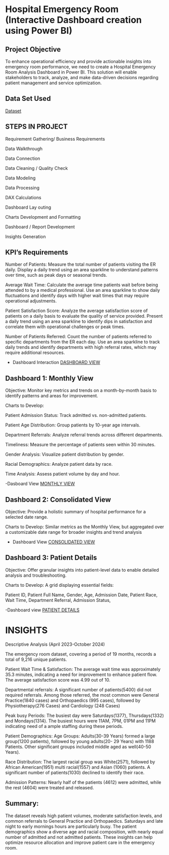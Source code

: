 # Hospital Emergency Room (Interactive Dashboard creation using Power BI)
## Project Objective
To enhance operational efficiency and provide actionable insights into emergency room performance, we need to create a Hospital Emergency Room Analysis Dashboard in Power BI. This solution will enable stakeholders to track, analyze, and make data-driven decisions regarding patient management and service optimization.
## Data Set Used
<a href= "https://github.com/Dhrisya94/Power-BI-Project/blob/799e693bd641e7352fe3e29081f623453c3216c8/Hospital%20ER_Data.csv"> Dataset</a>

## STEPS IN PROJECT
Requirement Gathering/ Business Requirements

Data Walkthrough

Data Connection

Data Cleaning / Quality Check

Data Modeling

Data Processing

DAX Calculations

Dashboard Lay outing

Charts Development and Formatting

Dashboard / Report Development

Insights Generation


## KPI’s Requirements

Number of Patients:
Measure the total number of patients visiting the ER daily.
Display a daily trend using an area sparkline to understand patterns over time, such as peak days or seasonal trends.

Average Wait Time:
Calculate the average time patients wait before being attended to by a medical professional.
Use an area sparkline to show daily fluctuations and identify days with higher wait times that may require operational adjustments.

Patient Satisfaction Score:
Analyze the average satisfaction score of patients on a daily basis to evaluate the quality of service provided.
Present a daily trend using an area sparkline to identify dips in satisfaction and correlate them with operational challenges or peak times.

Number of Patients Referred:
Count the number of patients referred to specific departments from the ER each day.
Use an area sparkline to track daily trends and identify departments with high referral rates, which may require additional resources.

- Dashboard Interaction <a href= "https://github.com/Dhrisya94/Power-BI-Project/blob/main/Hospital%20emergency%20room.pbix">DASHBOARD VIEW</a>

## Dashboard 1: Monthly View 
Objective: Monitor key metrics and trends on a month-by-month basis to identify patterns and areas for improvement.

Charts to Develop:

Patient Admission Status: Track admitted vs. non-admitted patients.

Patient Age Distribution: Group patients by 10-year age intervals.

Department Referrals: Analyze referral trends across different departments.

Timeliness: Measure the percentage of patients seen within 30 minutes.

Gender Analysis: Visualize patient distribution by gender.

Racial Demographics: Analyze patient data by race.

Time Analysis: Assess patient volume by day and hour.

-Dasboard View <a href="https://github.com/Dhrisya94/Power-BI-Project/blob/main/Monthly%20view.png">MONTHLY VIEW</a>

## Dashboard 2: Consolidated View 
Objective: Provide a holistic summary of hospital performance for a selected date range.

Charts to Develop:
Similar metrics as the Monthly View, but aggregated over a customizable date range for broader insights and trend analysis

- Dashboard View <a href="https://github.com/Dhrisya94/Power-BI-Project/blob/main/consolidated%20view.png">CONSOLIDATED VIEW</a>

## Dashboard 3: Patient Details
Objective: Offer granular insights into patient-level data to enable detailed analysis and troubleshooting.

Charts to Develop: A grid displaying essential fields:

Patient ID,
Patient Full Name,
Gender,
Age,
Admission Date,
Patient Race,
Wait Time,
Department Referral,
Admission Status,

-Dashboard view <a href="https://github.com/Dhrisya94/Power-BI-Project/blob/main/Patient%20details.png">PATIENT DETAILS</a>

# INSIGHTS

Descriptive Analysis
(April 2023-October 2024)

The emergency room dataset, covering a period of 19 months, records a total of 9,216 unique patients.

Patient Wait Time & Satisfaction:
The average wait time was approximately 35.3 minutes, indicating a need for improvement to enhance patient flow. The average satisfaction score was 4.99 out of 10.

Departmental referrals:
A significant number of patients(5400) did not required referrals. Among those referred, the most common were General Practice(1840 cases) and Orthopaedics (995 cases), followed by Physiotherapy(276 Cases) and Cardiology (248 Cases)

Peak busy Periods:
The busiest day were Saturdays(1377), Thursdays(1332) and Mondays(1314). The busiest hours were 11AM, 7PM, 01PM and 11PM indicating need of a ample staffing during these periods.

Patient Demographics:
Age Groups: Adults(30-39 Years) formed a large group(1200 patients), followed by young adults(20- 29 Years) with 1188 Patients. Other significant groups included middle aged as well(40-50 Years).

Race Distribution:
The largest racial group was White(2571), followed by African American(1951) multi racial(1557) and Asian (1060) patients. A significant number of patients(1030) declined to identify their race.

Admission Patterns:
Nearly half of the patients (4612) were admitted, while the rest (4604) were treated and released.

## Summary:
The dataset reveals high patient volumes, moderate satisfaction levels, and common referrals to General Practice and Orthopaedics. Saturdays and late night to early mornings hours are particularly busy. The patient demographics show a diverse age and racial composition, with nearly equal number of admitted and not admitted patients. These insights can help optimize resource allocation and improve patient care in the emergency room.












